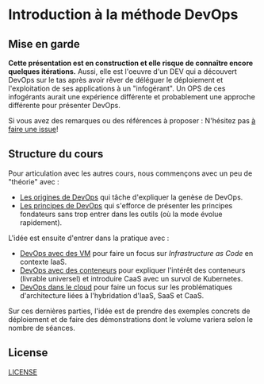 # Introduction à la méthode DevOps

## Mise en garde

**Cette présentation est en construction et elle risque de connaître encore quelques itérations.** Aussi, elle est l'oeuvre d'un DEV qui a découvert DevOps sur le tas après avoir rêver de déléguer le déploiement et l'exploitation de ses applications à un "infogérant". Un OPS de ces infogérants aurait une expérience différente et probablement une approche différente pour présenter DevOps.

Si vous avez des remarques ou des références à proposer : N'hésitez pas [à faire une issue](https://github.com/mborne/cours-devops/issues)!

## Structure du cours

Pour articulation avec les autres cours, nous commençons avec un peu de "théorie" avec :

* [Les origines de DevOps](src/slides/origines.md) qui tâche d'expliquer la genèse de DevOps.
* [Les principes de DevOps](src/slides/principes.md) qui s'efforce de présenter les principes fondateurs sans trop entrer dans les outils (où la mode évolue rapidement).

L'idée est ensuite d'entrer dans la pratique avec :

* [DevOps avec des VM](src/slides/vm.md) pour faire un focus sur *Infrastructure as Code* en contexte IaaS.
* [DevOps avec des conteneurs](src/slides/conteneurs.md) pour expliquer l'intérêt des conteneurs (livrable universel) et introduire CaaS avec un survol de Kubernetes.
* [DevOps dans le cloud](src/slides/cloud.md) pour faire un focus sur les problématiques d'architecture liées à l'hybridation d'IaaS, SaaS et CaaS.

Sur ces dernières parties, l'idée est de prendre des exemples concrets de déploiement et de faire des démonstrations dont le volume variera selon le nombre de séances.

## License

[LICENSE](LICENSE)

